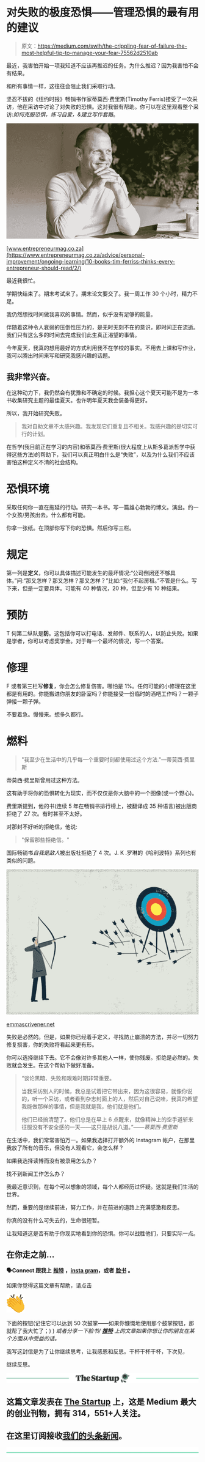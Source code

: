 # 对失败的极度恐惧——管理恐惧的最有用的建议

> 原文：<https://medium.com/swlh/the-crippling-fear-of-failure-the-most-helpful-tip-to-manage-your-fear-75562d2510ab>

最近，我害怕开始一项我知道不应该再推迟的任务。为什么推迟？因为我害怕不会有结果。

和所有事情一样，这往往会阻止我们采取行动。

坚忍不拔的《纽约时报》畅销书作家蒂莫西·费里斯(Timothy Ferris)接受了一次采访，他在采访中讨论了对失败的恐惧。这对我很有帮助。你可以在这里观看整个采访:*如何克服恐惧，练习自爱，&建立写作套路*。

![](img/f1dd414b768f18fbc2e27d65453088ef.png)

[www.entrepreneurmag.co.za](https://www.entrepreneurmag.co.za/advice/personal-improvement/ongoing-learning/10-books-tim-ferriss-thinks-every-entrepreneur-should-read/2/)

最近我很忙。

学期快结束了。期末考试来了。期末论文要交了。我一周工作 30 个小时，精力不足。

我仍然想找时间做我喜欢的事情。然而，似乎没有足够的能量。

伴随着这种令人衰弱的压倒性压力的，是无时无刻不在的意识，即时间正在流逝。我们只有这么多的时间去完成我们此生真正渴望的事情。

今年夏天，我真的想用最好的方式利用我不在学校的事实。不用去上课和写作业，我可以腾出时间来写和研究我感兴趣的话题。

## 我非常兴奋。

在这种动力下，我仍然会有犹豫和不确定的时候。我担心这个夏天可能不是为一本书收集研究主题的最佳夏天。也许明年夏天我会装备得更好。

所以，我开始研究失败。

> 我对自助文章不太感兴趣。我发现它们重复且不相关。我感兴趣的是切实可行的计划。

在哲学(我目前正在学习的内容)和蒂莫西·费里斯(很大程度上从斯多葛派哲学中获得这些方法)的帮助下，我们可以真正明白什么是“失败”，以及为什么我们不应该害怕这种定义不清的社会结构。

# 恐惧环境

采取任何你一直在拖延的行动。研究一本书。写一篇雄心勃勃的博文。演出。约一个女孩/男孩出去。什么都有可能。

你拿一张纸。在顶部你写下你的恐惧。然后你写三栏。

# 规定

第一列是**定义**，你可以具体描述可能发生的最坏情况:“公司倒闭还不够具体。”问:“那又怎样？那又怎样？那又怎样？”比如:“我付不起房租。”不管是什么。写下来，但是一定要具体。可能有 40 种情况，20 种，但至少有 10 种结果。

# 预防

T 何第二纵队是**防**。这包括你可以打电话、发邮件、联系的人，以防止失败。如果是学者，你可以考虑奖学金。对于每一个最坏的情况，写一个答案。

# 修理

F 或者第三栏写**修复**，你会怎么修复伤害。哪怕是 1%。任何可能的小修理在这里都是有用的。你能搬进你朋友的卧室吗？你能接受一份临时的酒吧工作吗？一颗子弹接一颗子弹。

不要着急。慢慢来。想多久都行。

# 燃料

> "我至少在生活中的几乎每一个重要时刻都使用过这个方法."—蒂莫西·费里斯

蒂莫西·费里斯曾用过这种方法。

这有助于将你的恐惧转化为现实，而不仅仅是你大脑中的一个图像(或一个野心)。

费里斯提到，他的书(连续 5 年在畅销书排行榜上，被翻译成 35 种语言)被出版商拒绝了 27 次。有时甚至不太好。

对那封不好听的拒绝信，他说:

> "保留那些拒绝信。"

国际畅销书*自我是敌人*被出版社拒绝了 4 次。J. K .罗琳的《哈利波特》系列也有类似的问题。

![](img/d2e633d1b39235c61fcb3a27367a7adf.png)

[emmascrivener.net](http://emmascrivener.net/2015/03/the-gift-of-failure/)

失败是必然的。但是，如果你已经着手定义，寻找防止崩溃的方法，并尽一切努力修复损害，你的失败将看起来更有形。

你可以选择继续下去。它不会像对许多其他人一样，使你残废。拒绝是必然的。失败就会发生。在这个帮助下做好准备。

> “谈论黑暗、失败和艰难时期非常重要。
> 
> 当我采访别人的时候，我总是试着把它带出来，因为这很容易，就像你说的，听一个采访，或者看到杂志封面上的人，然后对自己说哇，我真的希望我能做那样的事情，但是我就是我，他们就是他们。
> 
> 他们已经搞清楚了。他们总是在早上 6 点醒来，就像精神上的空手道斩来征服没有不安全感的一天——这只是胡说八道。”——*蒂莫西·费里斯*

在生活中，我们常常害怕万一。如果我选择打开额外的 Instagram 帐户，在那里我放了所有的音乐，但没有人观看它，会怎么样？

如果我选择读博而没有被录用怎么办？

找不到新闻工作怎么办？

我最近意识到，在每个可以想象的领域，每个人都经历过怀疑。这就是我们生活的世界。

然而，重要的是继续前进，努力工作，并在前进的道路上充满感激和反思。

你真的没有什么可失去的，生命很短暂。

让我知道这是否有助于你现实地看到你的恐惧。你可以战胜他们，只要实际一点。

## 在你走之前…

**🗣Connect 跟我上** [**推特**](https://twitter.com/JakubFerencik) **，**[**insta gram**](https://www.instagram.com/jejjejfercak/)**，或者** [**脸书**](https://www.facebook.com/jejjejfercak) **。**

如果你觉得这篇文章有帮助，请点击

![](img/4707aad4d6989aa598556faaf51dc3ec.png)

下面的按钮(记住它可以达到 50 次鼓掌——如果你慷慨地使用那个鼓掌按钮，那就帮了我大忙了；) ) *或者分享一下脸书/* [***推特***](https://twitter.com/JakubFerencik) *上的文章如果你想让你的朋友在某个方面从中受益的话。*

我写这封信是为了让你继续思考，让我感恩和反思。干杯干杯干杯，下次见，

继续反思。

[![](img/308a8d84fb9b2fab43d66c117fcc4bb4.png)](https://medium.com/swlh)

## 这篇文章发表在 [The Startup](https://medium.com/swlh) 上，这是 Medium 最大的创业刊物，拥有 314，551+人关注。

## 在这里订阅接收[我们的头条新闻](http://growthsupply.com/the-startup-newsletter/)。

[![](img/b0164736ea17a63403e660de5dedf91a.png)](https://medium.com/swlh)